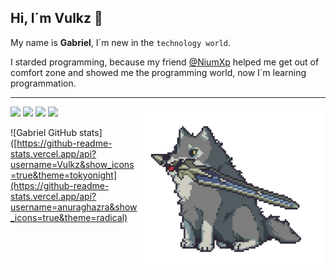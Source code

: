 ## Hi, I´m Vulkz :wave: 

My name is **Gabriel**, I´m new in the `technology world`. 

I starded programming, because my friend [@NiumXp](https://github.com/NiumXp) helped me
get out of comfort zone and showed me the programming world, now I´m learning programmation.

---

<img align="right" src="lobinis.gif" width="300px">

![](https://img.shields.io/badge/-JavaScript-F7DF1E?style=for-the-badge&logo=JavaScript&logoColor=242424)
![](https://img.shields.io/badge/-HTML5-E34F26?style=for-the-badge&logo=HTML5&logoColor=242424)
![](https://img.shields.io/badge/-CSS3-3776AB?style=for-the-badge&logo=CSS3&logoColor=242424)
![](https://img.shields.io/badge/-Python-4d55c9?style=for-the-badge&logo=Python&logoColor=242424)

![Gabriel GitHub stats]([https://github-readme-stats.vercel.app/api?username=Vulkz&show_icons=true&theme=tokyonight](https://github-readme-stats.vercel.app/api?username=anuraghazra&show_icons=true&theme=radical)


